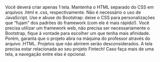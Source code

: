 Você deverá criar apenas 1 tela.
Mantenha o HTML separado do CSS em arquivos .html e .css, respectivamente.
Não é necessário o uso de JavaScript.
Use e abuse do Bootstrap: deixe o CSS para personalizações que “fujam” dos padrões do framework (com ele é mais rápido!).
Você precisa utilizar um framework web, não precisa ser necessariamente o Bootstrap, fique à vontade para escolher um que tenha mais afinidade.
Porém, garanta que o projeto abra na máquina do professor através do arquivo .HTML. Projetos que não abrirem serão desconsiderados.
A tela precisa estar relacionada ao seu projeto Fintech!
Caso faça mais de uma tela, a navegação entre elas é opcional.
